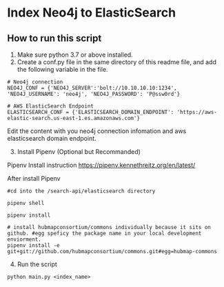 # Index Neo4j to ElasticSearch

## How to run this script

1. Make sure python 3.7 or above installed.
2. Create a conf.py file in the same directory of this readme file, and add the following variable in the file.

```
# Neo4j connection
NEO4J_CONF = {'NEO4J_SERVER':'bolt://10.10.10.10:1234', 'NEO4J_USERNAME': 'neo4j', 'NEO4J_PASSWORD': 'P@ssw0rd'}

# AWS ElasticSearch Endpoint
ELASTICSEARCH_CONF = {'ELASTICSEARCH_DOMAIN_ENDPOINT': 'https://aws-elastic-search.us-east-1.es.amazonaws.com'}
```

Edit the content with you neo4j connection infomation and aws elasticsearch domain endpoint.

3. Install Pipenv (Optional but Recommanded)

Pipenv Install instruction https://pipenv.kennethreitz.org/en/latest/

After install Pipenv

```
#cd into the /search-api/elasticsearch directory

pipenv shell

pipenv install

# install hubmapconsortium/commons individually because it sits on github. #egg speficy the package name in your local development enviorment.
pipenv install -e git+git://github.com/hubmapconsortium/commons.git#egg=hubmap-commons
```

4. Run the script

```
python main.py <index_name>
```
